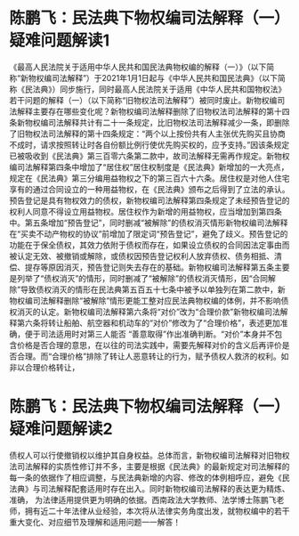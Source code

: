 # 陈鹏飞：民法典下物权编司法解释（一）疑难问题解读1

《最高人民法院关于适用中华人民共和国民法典物权编的解释（一）》（以下简称“新物权编司法解释”）于2021年1月1日起与《中华人民共和国民法典》（以下简称《民法典》）同步施行，同时最高人民法院关于适用《中华人民共和国物权法》若干问题的解释（一）（以下简称“旧物权法司法解释”）被同时废止。新物权编司法解释主要存在哪些变化呢？新物权编司法解释删除了旧物权法司法解释的第十四条新物权编司法解释共计有二十一条规定，比旧物权法司法解释减少一条，即删除了旧物权法司法解释的第十四条规定：“两个以上按份共有人主张优先购买且协商不成时，请求按照转让时各自份额比例行使优先购买权的，应予支持。”因该条规定已被吸收到《民法典》第三百零六条第二款中，故司法解释无需再作规定。新物权编司法解释第四条中增加了“居住权”居住权制度是《民法典》新增加的一大亮点，规定在《民法典》第三分编用益物权之下的第三百六十六条。居住权是对他人住宅享有的通过合同设立的一种用益物权，在《民法典》颁布之后得到了立法的承认。预告登记是具有物权效力的债权，新物权编司法解释第四条规定了未经预告登记的权利人同意不得设立用益物权。居住权作为新增的用益物权，应当增加到第四条中。第五条增加“预告登记”，同时删减“被解除”的债权消灭情形新物权编司法解释在“买卖不动产物权的协议”前增加了限定词“预告登记”，避免了歧义。预告登记的功能在于保全债权，其效力依附于债权而存在，如果设立债权的合同因法定事由而被认定无效、被撤销或解除，或债权因预告登记权利人放弃债权、债务相抵、清偿、提存等原因消灭，预告登记则失去存在的基础。新物权编司法解释第五条主要是列举了“债权消灭”的情形，同时删减了“被解除”的债权消灭情形，因“合同解除”导致债权消灭的情形在民法典第五百五十七条中被予以单独列在第二款中，新物权编司法解释删除“被解除”情形更能工整对应民法典物权编的体例，并不影响债权消灭的认定。新物权编司法解释第六条将“对价”改为“合理价款”新物权编司法解释第六条将转让船舶、航空器和机动车的“对价”修改为了“合理价格”，表述更加准确，便于司法适用时对第三人能否 “善意取得”作出准确判断。“对价”本身并不包含价格是否合理的意思，在以往的司法实践中，需要先解释对价的含义后再评价是否合理。而“合理价格”排除了转让人恶意转让的行为，赋予债权人救济的权利。如非以合理价格转让，

# 陈鹏飞：民法典下物权编司法解释（一）疑难问题解读2

债权人可以行使撤销权以维护其自身权益。总体而言，新物权编司法解释对旧物权法司法解释的实质性修订并不多，主要是根据《民法典》的最新规定对司法解释的每一条的依据作了相应调整，与民法典新增的内容、修改的体例相呼应，避免《民法典》与司法解释配套适用时存在出入。同时新物权编司法解释的表达更为精炼、准确， 为法律适用提供更为明确的依据。西南政法大学教师、法学博士陈鹏飞老师，拥有近二十年法律从业经验，本次将从法律实务角度出发，就物权编中的若干重大变化、对应细节及理解和适用问题一一解答！

